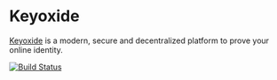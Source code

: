 # Keyoxide

[Keyoxide](https://keyoxide.org) is a modern, secure and decentralized platform to prove your online identity.

[![Build Status](https://drone.keyoxide.org/api/badges/keyoxide/web/status.svg?branch=main)](https://drone.keyoxide.org/keyoxide/web)
